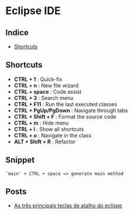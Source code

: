 # Eclipse IDE

## Indice

- [Shortcuts](#shortcuts)

## Shortcuts

- **CTRL + 1** : Quick-fix
- **CTRL + n** : New file wizard
- **CTRL + space** : Code assist
- **CTRL + 3** : Search menu
- **CTRL + F11** : Run the last executed classes
- **CTRL + PgUp/PgDown** : Navigate through tabs
- **CTRL + Shift + F** : Format the source code
- **CTRL + m** : Hide menu
- **CTRL + l** : Show all shortcuts
- **CTRL + o** : Navigate in the class
- **ALT + Shift + R** : Refactor

## Snippet

```
'main' + CTRL + space => generate main method
```

## Posts

- [As três principais teclas de atalho do eclispe](http://blog.caelum.com.br/as-tres-principais-teclas-de-atalho-do-eclipse/)
